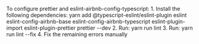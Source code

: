 To configure prettier and eslint-airbnb-config-typescript:
    1. Install the following dependencies:
        yarn add @typescript-eslint/eslint-plugin eslint eslint-config-airbnb-base eslint-config-airbnb-typescript eslint-plugin-import eslint-plugin-prettier prettier --dev
    2. Run:
        yarn run lint
    3. Run:
        yarn run lint --fix
    4. Fix the remaining errors manually

